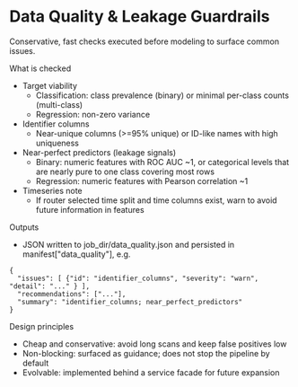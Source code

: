 # Data Quality & Leakage Guardrails

Conservative, fast checks executed before modeling to surface common issues.

What is checked
- Target viability
  - Classification: class prevalence (binary) or minimal per-class counts (multi-class)
  - Regression: non-zero variance
- Identifier columns
  - Near-unique columns (>=95% unique) or ID-like names with high uniqueness
- Near-perfect predictors (leakage signals)
  - Binary: numeric features with ROC AUC ~1, or categorical levels that are nearly pure to one class covering most rows
  - Regression: numeric features with Pearson correlation ~1
- Timeseries note
  - If router selected time split and time columns exist, warn to avoid future information in features

Outputs
- JSON written to job_dir/data_quality.json and persisted in manifest["data_quality"], e.g.
```
{
  "issues": [ {"id": "identifier_columns", "severity": "warn", "detail": "..." } ],
  "recommendations": ["..."],
  "summary": "identifier_columns; near_perfect_predictors"
}
```

Design principles
- Cheap and conservative: avoid long scans and keep false positives low
- Non-blocking: surfaced as guidance; does not stop the pipeline by default
- Evolvable: implemented behind a service facade for future expansion


